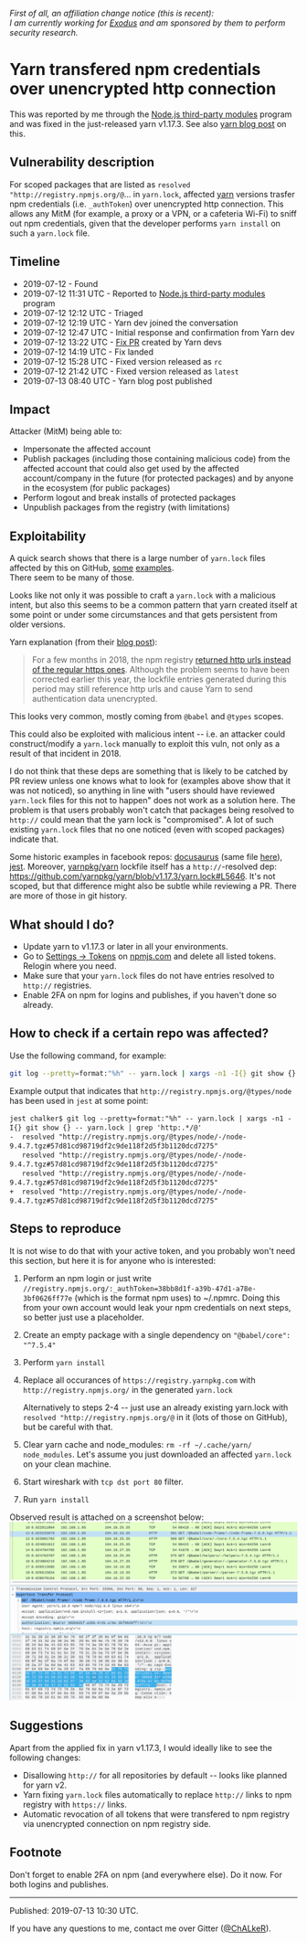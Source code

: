 _First of all, an affiliation change notice (this is recent):\
I am currently working for [Exodus](https://www.exodus.io/) and am sponsored by them to perform security research._

# Yarn transfered npm credentials over unencrypted http connection

This was reported by me through the [Node.js third-party modules](https://hackerone.com/nodejs-ecosystem) program
and was fixed in the just-released yarn v1.17.3. See also [yarn blog post](https://yarnpkg.com/blog/2019/07/12/recommended-security-update/) on this.

## Vulnerability description

For scoped packages that are listed as `resolved "http://registry.npmjs.org/@`... in `yarn.lock`, affected [yarn](https://www.npmjs.com/package/yarn) versions
trasfer npm credentials (i.e. `_authToken`) over unencrypted http connection.
This allows any MitM (for example, a proxy or a VPN, or a cafeteria Wi-Fi) to sniff out npm credentials,
given that the developer performs `yarn install` on such a `yarn.lock` file.

## Timeline

* 2019-07-12 - Found
* 2019-07-12 11:31 UTC - Reported to [Node.js third-party modules](https://hackerone.com/nodejs-ecosystem) program
* 2019-07-12 12:12 UTC - Triaged
* 2019-07-12 12:19 UTC - Yarn dev joined the conversation
* 2019-07-12 12:47 UTC - Initial response and confirmation from Yarn dev
* 2019-07-12 13:22 UTC - [Fix PR](https://github.com/yarnpkg/yarn/pull/7393) created by Yarn devs
* 2019-07-12 14:19 UTC - Fix landed
* 2019-07-12 15:28 UTC - Fixed version released as `rc`
* 2019-07-12 21:42 UTC - Fixed version released as `latest`
* 2019-07-13 08:40 UTC - Yarn blog post published

## Impact

Attacker (MitM) being able to:

* Impersonate the affected account
* Publish packages (including those containing malicious code) from the affected account that could also get used by the affected account/company in the future (for protected packages) and by anyone in the ecosystem (for public packages)
* Perform logout and break installs of protected packages
* Unpublish packages from the registry (with limitations)

## Exploitability

A quick search shows that there is a large number of `yarn.lock` files affected by this on GitHub, [some](https://github.com/EC-Nordbund/ec-verwaltungs-app/blob/ab961352d5dd53834a51793d6e2c4bc69a2b22d4/packages/api/yarn.lock#L36) [examples](https://github.com/nujabes403/boilerplate2/blob/61613e526aec02c5dd4227457deb8676d66780d0/yarn.lock#L7).\
There seem to be many of those.

Looks like not only it was possible to craft a `yarn.lock` with a malicious intent, but also this seems to be a common pattern that yarn created itself at some point or under some circumstances and that gets persistent from older versions.

Yarn explanation (from their [blog post](https://yarnpkg.com/blog/2019/07/12/recommended-security-update/)):
> For a few months in 2018, the npm registry [returned http urls instead of the regular https ones](https://npm.community/t/some-packages-have-dist-tarball-as-http-and-not-https/285/40). Although the problem seems to have been corrected earlier this year, the lockfile entries generated during this period may still reference http urls and cause Yarn to send authentication data unencrypted.

This looks very common, mostly coming from `@babel` and `@types` scopes.

This could also be exploited with malicious intent -- i.e. an attacker could construct/modify a `yarn.lock` manually to exploit this vuln, not only as a result of that incident in 2018.

I do not think that these deps are something that is likely to be catched by PR review unless one knows what to look for (examples above show that it was not noticed), so anything in line with "users should have reviewed `yarn.lock` files for this not to happen" does not work as a solution here. The problem is that users probably won't catch that packages being resolved to `http://` could mean that the yarn lock is "compromised". A lot of such existing `yarn.lock` files that no one noticed (even with scoped packages) indicate that.

Some historic examples in facebook repos: [docusaurus](https://github.com/facebook/docusaurus/blob/v1.4.0/yarn.lock#L7) (same file [here](https://github.com/facebook/docusaurus/blob/v1.6.0/v1/yarn.lock#L7)), [jest](https://github.com/facebook/jest/blob/v23.4.0/yarn.lock#L101).  Moreover, [yarnpkg/yarn](https://github.com/yarnpkg/yarn) lockfile itself has a `http://`-resolved dep: https://github.com/yarnpkg/yarn/blob/v1.17.3/yarn.lock#L5646. It's not scoped, but that difference might also be subtle while reviewing a PR. There are more of those in git history.

## What should I do?

* Update yarn to v1.17.3 or later in all your environments.
* Go to [Settings -> Tokens](https://www.npmjs.com/settings/~/tokens) on [npmjs.com](https://www.npmjs.com/) and delete all listed tokens. Relogin where you need.
* Make sure that your `yarn.lock` files do not have entries resolved to `http://` registries.
* Enable 2FA on npm for logins and publishes, if you haven't done so already.

## How to check if a certain repo was affected?

Use the following command, for example:
```sh
git log --pretty=format:"%h" -- yarn.lock | xargs -n1 -I{} git show {} -- yarn.lock | grep 'http:.*/@'
```

Example output that indicates that `http://registry.npmjs.org/@types/node` has been used in `jest` at some point:
```console
jest chalker$ git log --pretty=format:"%h" -- yarn.lock | xargs -n1 -I{} git show {} -- yarn.lock | grep 'http:.*/@'
-  resolved "http://registry.npmjs.org/@types/node/-/node-9.4.7.tgz#57d81cd98719df2c9de118f2d5f3b1120dcd7275"
   resolved "http://registry.npmjs.org/@types/node/-/node-9.4.7.tgz#57d81cd98719df2c9de118f2d5f3b1120dcd7275"
   resolved "http://registry.npmjs.org/@types/node/-/node-9.4.7.tgz#57d81cd98719df2c9de118f2d5f3b1120dcd7275"
+  resolved "http://registry.npmjs.org/@types/node/-/node-9.4.7.tgz#57d81cd98719df2c9de118f2d5f3b1120dcd7275"
```

## Steps to reproduce

It is not wise to do that with your active token, and you probably won't need this section, but here it is for anyone
who is interested:

1. Perform an npm login or just write `//registry.npmjs.org/:_authToken=38bb8d1f-a39b-47d1-a78e-3bf0626ff77e` (which is the format npm uses) to ~/.npmrc. Doing this from your own account would leak your npm credentials on next steps, so better just use a placeholder.
2. Create an empty package with a single dependency on `"@babel/core": "^7.5.4"`
3. Perform `yarn install`
4. Replace all occurances of `https://registry.yarnpkg.com` with `http://registry.npmjs.org/` in the generated `yarn.lock`

   Alternatively to steps 2-4 -- just use an already existing yarn.lock with `resolved "http://registry.npmjs.org/@` in it (lots of those on GitHub), but be careful with that.
5. Clear yarn cache and node_modules: `rm -rf ~/.cache/yarn/ node_modules`. Let's assume you just downloaded an affected `yarn.lock` on your clean machine.
6. Start wireshark with `tcp dst port 80` filter.
7. Run `yarn install`

Observed result is attached on a screenshot below:
![](/media/yarn.http.png)

## Suggestions

Apart from the applied fix in yarn v1.17.3, I would ideally like to see the following changes:

* Disallowing `http://` for all repositories by default -- looks like planned for yarn v2.
* Yarn fixing `yarn.lock` files automatically to replace `http://` links to npm registry with `https://` links.
* Automatic revocation of all tokens that were transfered to npm registry via unencrypted connection on npm registry side.

## Footnote

Don't forget to enable 2FA on npm (and everywhere else). Do it now. For both logins and publishes.

---

Published: 2019-07-13 10:30 UTC.

If you have any questions to me, contact me over Gitter ([@ChALkeR](https://gitter.im/ChALkeR)).
